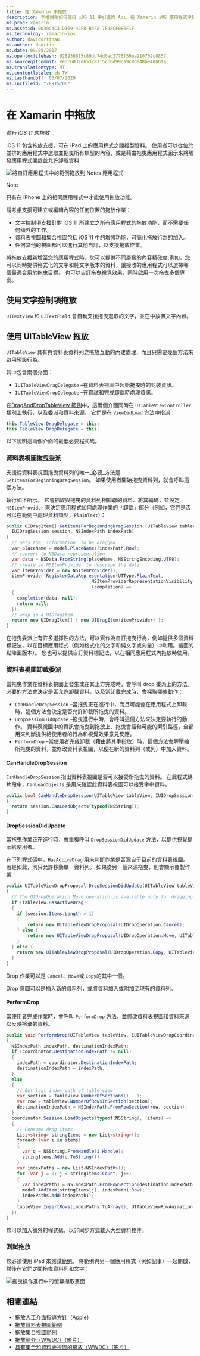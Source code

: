 ```yaml
---
title: 在 Xamarin 中拖放
description: 本檔說明如何使用 iOS 11 中引進的 Api，在 Xamarin iOS 應用程式中執行拖放功能。 特別是，它會討論如何在 UITableView 中啟用拖放功能。
ms.prod: xamarin
ms.assetid: 0D39C4C3-D169-42F8-B3FA-7F98CF0B6F1F
ms.technology: xamarin-ios
author: davidortinau
ms.author: daortin
ms.date: 09/05/2017
ms.openlocfilehash: 928936815c89dd74d0ad3775f59ea210702c8857
ms.sourcegitcommit: eedc6032eb5328115cb0d99ca9c8de48be40b6fa
ms.translationtype: MT
ms.contentlocale: zh-TW
ms.lasthandoff: 03/07/2020
ms.locfileid: "78915706"
---
```

# <a name="drag-and-drop-in-xamarinios"></a>在 Xamarin 中拖放

_執行 iOS 11 的拖放_

iOS 11 包含拖放支援，可在 iPad 上的應用程式之間複製資料。 使用者可以從位於並排的應用程式中選取並拖曳所有類型的內容，或是藉由拖曳應用程式圖示來將觸發應用程式開啟並允許卸載資料：

![將自訂應用程式中的範例拖放到 Notes 應用程式](drag-and-drop-images/drag-drop-sml.png)

> [!NOTE]
> 只有在 iPhone 上的相同應用程式中才能使用拖放功能。

請考慮支援可建立或編輯內容的任何位置的拖放作業：

- 文字控制項支援針對 iOS 11 所建立之所有應用程式的拖放功能，而不需要任何額外的工作。
- 資料表視圖和集合視圖包括 iOS 11 中的增強功能，可簡化拖放行為的加入。
- 任何其他的視圖都可以進行其他自訂，以支援拖放作業。

將拖放支援新增至您的應用程式時，您可以提供不同層級的內容精確度;例如，您可以同時提供格式化的文字和純文字版本的資料，讓接收的應用程式可以選擇哪一個最適合用於拖曳目標。 也可以自訂拖曳視覺效果，同時啟用一次拖曳多個專案。

## <a name="drag-and-drop-with-text-controls"></a>使用文字控制項拖放

`UITextView` 和 `UITextField` 會自動支援拖曳選取的文字，並在中放置文字內容。

<a name="uitableview" />

## <a name="drag-and-drop-with-uitableview"></a>使用 UITableView 拖放

`UITableView` 具有與資料表資料列之拖放互動的內建處理，而且只需要幾個方法來啟用預設行為。

其中包含兩個介面：

- `IUITableViewDragDelegate` –在資料表視圖中起始拖曳時的封裝資訊。
- `IUITableViewDropDelegate` –在嘗試和完成卸載時處理資訊。

在[DragAndDropTableView 範例](https://docs.microsoft.com/samples/xamarin/ios-samples/ios11-draganddroptableview)中，這兩個介面同時在 `UITableViewController` 類別上執行，以及委派和資料來源。 它們是在 `ViewDidLoad` 方法中指派：

```csharp
this.TableView.DragDelegate = this;
this.TableView.DropDelegate = this;
```

以下說明這兩個介面的最低必要程式碼。

### <a name="table-view-drag-delegate"></a>資料表視圖拖曳委派

支援從資料表視圖拖曳資料列的唯一_必要_方法是 `GetItemsForBeginningDragSession`。 如果使用者開始拖曳資料列，就會呼叫這個方法。

執行如下所示。 它會抓取與拖曳的資料列相關聯的資料、將其編碼，並設定 `NSItemProvider` 來決定應用程式如何處理作業的「卸載」部分（例如，它們是否可以在範例中處理資料類型，`PlainText`）：

```csharp
public UIDragItem[] GetItemsForBeginningDragSession (UITableView tableView,
  IUIDragSession session, NSIndexPath indexPath)
{
  // gets the 'information' to be dragged
  var placeName = model.PlaceNames[indexPath.Row];
  // convert to NSData representation
  var data = NSData.FromString(placeName, NSStringEncoding.UTF8);
  // create an NSItemProvider to describe the data
  var itemProvider = new NSItemProvider();
  itemProvider.RegisterDataRepresentation(UTType.PlainText,
                                NSItemProviderRepresentationVisibility.All,
                                (completion) =>
  {
    completion(data, null);
    return null;
  });
  // wrap in a UIDragItem
  return new UIDragItem[] { new UIDragItem(itemProvider) };
}
```

在拖曳委派上有許多選擇性的方法，可以實作為自訂拖曳行為，例如提供多個資料標記法，以在目標應用程式（例如格式化的文字和純文字或向量）中利用。繪圖的點陣圖版本）。 您也可以提供自訂資料標記法，以在相同應用程式內拖放時使用。

### <a name="table-view-drop-delegate"></a>資料表視圖卸載委派

當拖曳作業在資料表視圖上發生或在其上方完成時，會呼叫 drop 委派上的方法。 必要的方法會決定是否允許卸載資料，以及當卸載完成時，會採取哪些動作：

- `CanHandleDropSession` –當拖曳正在進行中，而且可能會在應用程式上卸載時，這個方法會決定是否允許卸載所拖曳的資料。
- `DropSessionDidUpdate` –拖曳進行中時，會呼叫這個方法來決定要執行的動作。 資料表視圖中的資訊會拖曳到拖放上、拖曳會話和可能的索引路徑，全都用來判斷提供給使用者的行為和視覺效果意見反應。
- `PerformDrop` –當使用者完成卸載（藉由將其手指放）時，這個方法會解壓縮所拖曳的資料，並修改資料表視圖，以便在新的資料列（或列）中加入資料。

#### <a name="canhandledropsession"></a>CanHandleDropSession

`CanHandleDropSession` 指出資料表視圖是否可以接受所拖曳的資料。 在此程式碼片段中，`CanLoadObjects` 是用來確認此資料表視圖可以接受字串資料。

```csharp
public bool CanHandleDropSession(UITableView tableView, IUIDropSession session)
{
  return session.CanLoadObjects(typeof(NSString));
}
```

#### <a name="dropsessiondidupdate"></a>DropSessionDidUpdate

當拖曳作業正在進行時，會重複呼叫 `DropSessionDidUpdate` 方法，以提供視覺提示給使用者。

在下列程式碼中，`HasActiveDrag` 用來判斷作業是否源自于目前的資料表視圖。 若是如此，則只允許移動單一資料列。
如果從另一個來源拖曳，則會顯示覆製作業：

```csharp
public UITableViewDropProposal DropSessionDidUpdate(UITableView tableView, IUIDropSession session, NSIndexPath destinationIndexPath)
{
  // The UIDropOperation.Move operation is available only for dragging within a single app.
  if (tableView.HasActiveDrag)
  {
    if (session.Items.Length > 1)
    {
        return new UITableViewDropProposal(UIDropOperation.Cancel);
    } else {
        return new UITableViewDropProposal(UIDropOperation.Move, UITableViewDropIntent.InsertAtDestinationIndexPath);
    }
  } else {
    return new UITableViewDropProposal(UIDropOperation.Copy, UITableViewDropIntent.InsertAtDestinationIndexPath);
  }
}
```

Drop 作業可以是 `Cancel`、`Move`或 `Copy`的其中一個。

Drop 意圖可以是插入新的資料列，或將資料加入或附加至現有的資料列。

#### <a name="performdrop"></a>PerformDrop

當使用者完成作業時，會呼叫 `PerformDrop` 方法，並修改資料表視圖和資料來源以反映捨棄的資料。

```csharp
public void PerformDrop(UITableView tableView, IUITableViewDropCoordinator coordinator)
{
  NSIndexPath indexPath, destinationIndexPath;
  if (coordinator.DestinationIndexPath != null)
  {
    indexPath = coordinator.DestinationIndexPath;
    destinationIndexPath = indexPath;
  }
  else
  {
    // Get last index path of table view
    var section = tableView.NumberOfSections() - 1;
    var row = tableView.NumberOfRowsInSection(section);
    destinationIndexPath = NSIndexPath.FromRowSection(row, section);
  }
  coordinator.Session.LoadObjects(typeof(NSString), (items) =>
  {
    // Consume drag items
    List<string> stringItems = new List<string>();
    foreach (var i in items)
    {
      var q = NSString.FromHandle(i.Handle);
      stringItems.Add(q.ToString());
    }
    var indexPaths = new List<NSIndexPath>();
    for (var j = 0; j < stringItems.Count; j++)
    {
      var indexPath1 = NSIndexPath.FromRowSection(destinationIndexPath.Row + j, destinationIndexPath.Section);
      model.AddItem(stringItems[j], indexPath1.Row);
      indexPaths.Add(indexPath1);
    }
    tableView.InsertRows(indexPaths.ToArray(), UITableViewRowAnimation.Automatic);
  });
}
```

您可以加入額外的程式碼，以非同步方式載入大型資料物件。

### <a name="testing-drag-and-drop"></a>測試拖放

您必須使用 iPad 來測試[範例](https://docs.microsoft.com/samples/xamarin/ios-samples/ios11-draganddroptableview)。
將範例與另一個應用程式（例如記事）一起開啟，然後在它們之間拖曳資料列和文字：

![拖曳操作進行中的螢幕擷取畫面](drag-and-drop-images/01-sml.png)

## <a name="related-links"></a>相關連結

- [拖放人工介面指導方針（Apple）](https://developer.apple.com/ios/human-interface-guidelines/interaction/drag-and-drop/)
- [拖放資料表視圖範例](https://docs.microsoft.com/samples/xamarin/ios-samples/ios11-draganddroptableview)
- [拖放集合視圖範例](https://docs.microsoft.com/samples/xamarin/ios-samples/ios11-draganddropcollectionview)
- [拖放簡介（WWDC）（影片）](https://developer.apple.com/videos/play/wwdc2017/203/)
- [具有集合和資料表視圖的拖放（WWDC）（影片）](https://developer.apple.com/videos/play/wwdc2017/223/)
